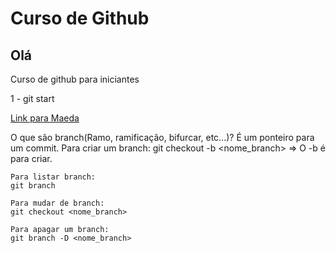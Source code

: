 # Curso de Github
## Olá
Curso de github para iniciantes

1 - git start

<a href="http://www.maeda-st.com.br">Link para Maeda</a>

O que são branch(Ramo, ramificação, bifurcar, etc...)?
É um ponteiro para um commit.
    Para criar um branch:
    git checkout -b <nome_branch> => O -b é para criar.

    Para listar branch:
    git branch
    
    Para mudar de branch:
    git checkout <nome_branch>

    Para apagar um branch:
    git branch -D <nome_branch>
